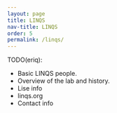 ```yaml
---
layout: page
title: LINQS
nav-title: LINQS
order: 5
permalink: /linqs/
---
```


TODO(eriq):
 - Basic LINQS people.
 - Overview of the lab and history.
 - Lise info
 - linqs.org
 - Contact info
